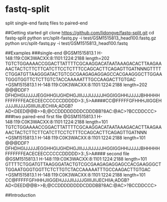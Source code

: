 # fastq-split
split single-end fastq files to paired-end

##Getting started
    git clone https://github.com/lidongye/fastq-split.git
    cd fastq-split
    python src/split-fastq.py -i test/GSM1515813_head100.fastq.gz
    python src/split-fastq.py -i test/GSM1515813_head100.fastq

##Examples
    ###single-end
    @GSM1515813.1 H-148:119:C0K3WACXX:8:1101:1224:2188 length=202
    TGTCTGGAAAACCGGACTTATTTTCGCAAGGACATAATAAAGACACTTAAGAAAACTACTCTTCTTCATCTTCCTCTTTCCAGCACTTCAGAGTTGATNNNGTTTTCTGGATGTTAAGGGATACTGTCGCGAAGAGAGGAGCCACGAAGGGCTTGGAATGGGTGGTTCTCTTGTCTACCAAAAATTTGCCAAGACTTGTGAC
    +GSM1515813.1 H-148:119:C0K3WACXX:8:1101:1224:2188 length=202
    @@@DDF?DFHDHGIJJJJJEGGHHGIJGHDHGJIIIJJJIJJJJJHGGIGGHHIJJJJJBHHHHHFFFFFFFEACECEECCCCCCDDDDD>3:,5>A####CC@FFFFFGFHHHJIIGGEHJJJJIIJJJJGIIIIJIIJECHIIA;ADGB?AD<DEED@@B>>B;@CCDDDDDDDDCDDDBB?8AC:@AC>?BCCDDCCC>
    ###two paired-end
    first file
    @GSM1515813.1 H-148:119:C0K3WACXX:8:1101:1224:2188 length=101
    TGTCTGGAAAACCGGACTTATTTTCGCAAGGACATAATAAAGACACTTAAGAAAACTACTCTTCTTCATCTTCCTCTTTCCAGCACTTCAGAGTTGATNNN
    +GSM1515813.1 H-148:119:C0K3WACXX:8:1101:1224:2188 length=101
    @@@DDF?DFHDHGIJJJJJEGGHHGIJGHDHGJIIIJJJIJJJJJHGGIGGHHIJJJJJBHHHHHFFFFFFFEACECEECCCCCCDDDDD>3:,5>A####
    second file
    @GSM1515813.1 H-148:119:C0K3WACXX:8:1101:1224:2188 length=101
    GTTTTCTGGATGTTAAGGGATACTGTCGCGAAGAGAGGAGCCACGAAGGGCTTGGAATGGGTGGTTCTCTTGTCTACCAAAAATTTGCCAAGACTTGTGAC
    +GSM1515813.1 H-148:119:C0K3WACXX:8:1101:1224:2188 length=101
    CC@FFFFFGFHHHJIIGGEHJJJJIIJJJJGIIIIJIIJECHIIA;ADGB?AD<DEED@@B>>B;@CCDDDDDDDDCDDDBB?8AC:@AC>?BCCDDCCC>


##Introduction
